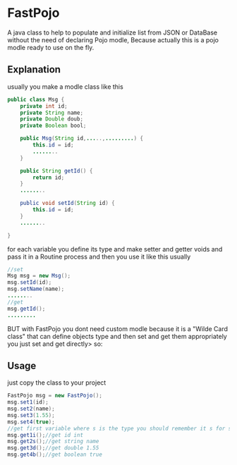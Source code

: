 # FastPojo
A java class to help to populate and initialize list from JSON or DataBase without the need of declaring Pojo modle, Because actually this is a pojo modle ready to use on the fly.


## Explanation
usually you make a modle class like this
```java 
public class Msg {
    private int id;
    private String name;
    private Double doub;
    private Boolean bool;

    public Msg(String id,.....,.........) {
        this.id = id;
        ........
    }

    public String getId() {
        return id;
    }
    ........

    public void setId(String id) {
        this.id = id;
    }
    ........

}
```
for each variable you define its type and make setter and getter voids and pass it in a Routine process and then you use it like this usually
```java 
//set
Msg msg = new Msg();
msg.setId(id);
msg.setName(name);
........
//get
msg.getId();
.........
```

BUT with FastPojo you dont need custom modle because it is a "Wilde Card class" that can define objects type and then set and get them appropriately you just set and get directly>
so:
## Usage
just copy the class to your project
```java 
FastPojo msg = new FastPojo();
msg.set1(id);
msg.set2(name);
msg.set3(1.55);
msg.set4(true);
//get first variable where s is the type you should remember it s for string, i for int, d for double and b for boolean.
msg.get1i();//get id int
msg.get2s();//get string name
msg.get3d();//get double 1.55
msg.get4b();//get boolean true 
```
